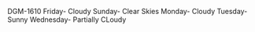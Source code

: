 DGM-1610
Friday- Cloudy
Sunday- Clear Skies
Monday- Cloudy
Tuesday- Sunny
Wednesday- Partially CLoudy